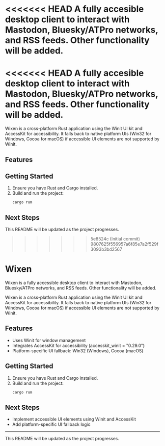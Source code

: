 <<<<<<< HEAD
A fully accesible desktop client to interact with Mastodon, Bluesky/ATPro networks, and RSS feeds. Other functionality will be added.
=======
<<<<<<< HEAD
A fully accesible desktop client to interact with Mastodon, Bluesky/ATPro networks, and RSS feeds. Other functionality will be added.
=======


Wixen is a cross-platform Rust application using the Winit UI kit and AccessKit for accessibility. It falls back to native platform UIs (Win32 for Windows, Cocoa for macOS) if accessible UI elements are not supported by Winit.

## Features

## Getting Started
1. Ensure you have Rust and Cargo installed.
2. Build and run the project:
   ```powershell
   cargo run
   ```

## Next Steps

This README will be updated as the project progresses.
>>>>>>> 5e8524c (Initial commit)
>>>>>>> 9807625f556957a6f85e7a2f529f3093b3bd2567

# Wixen

Wixen is a fully accessible desktop client to interact with Mastodon, Bluesky/ATPro networks, and RSS feeds. Other functionality will be added.

Wixen is a cross-platform Rust application using the Winit UI kit and AccessKit for accessibility. It falls back to native platform UIs (Win32 for Windows, Cocoa for macOS) if accessible UI elements are not supported by Winit.

## Features
- Uses Winit for window management
- Integrates AccessKit for accessibility (accesskit_winit = "0.29.0")
- Platform-specific UI fallback: Win32 (Windows), Cocoa (macOS)

## Getting Started
1. Ensure you have Rust and Cargo installed.
2. Build and run the project:
   ```powershell
   cargo run
   ```

## Next Steps
- Implement accessible UI elements using Winit and AccessKit
- Add platform-specific UI fallback logic

---
This README will be updated as the project progresses.
